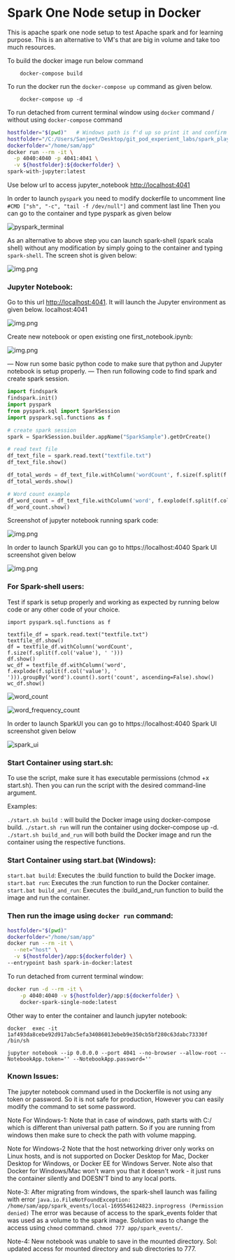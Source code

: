 # Spark One Node setup in Docker

This is apache spark one node setup to test Apache spark and for learning purpose. This is an alternative to VM's that 
are big in volume and take too much resources. 

To build the docker image run below command
```
    docker-compose build
```

To run the docker run the `docker-compose up` command as given below. 
```
    docker-compose up -d
```


To run detached from current terminal window using `docker` command / without using `docker-compose` command
```bash
hostfolder="$(pwd)"   # Windows path is f'd up so print it and confirm before proceeding
hostfolder="/C:/Users/Sanjeet/Desktop/git_pod_experient_labs/spark_playground/spark-single-node/app"
dockerfolder="/home/sam/app"
docker run --rm -it \
  -p 4040:4040 -p 4041:4041 \
  -v ${hostfolder}:${dockerfolder} \
spark-with-jupyter:latest
```

Use below url to access jupyter_notebook [http://localhost:4041](http://localhost:4041)


In order to launch `pyspark` you need to modify dockerfile to uncomment line `#CMD ["sh", "-c", "tail -f /dev/null"]` and comment last line
Then you can go to the container and type pyspark as given below

![pyspark_terminal](resources/terminal.png)

As an alternative to above step you can launch spark-shell (spark scala shell) without any modification by simply going 
to the container and typing `spark-shell`. The screen shot is given below:

![img.png](resources/spark-shell.png)


### Jupyter Notebook:
Go to this url [http://localhost:4041](http://localhost:4041). 
It will launch the Jupyter environment as given below. localhost:4041

![img.png](resources/jupyter_notebook.png)

Create new notebook or open existing one first_notebook.ipynb:

![img.png](resources/jupyter_new_file.png)



— Now run some basic python code to make sure that python and Jupyter notebook is setup properly.
— Then run following code to find spark and create spark session.

```python
import findspark
findspark.init()
import pyspark
from pyspark.sql import SparkSession
import pyspark.sql.functions as f

# create spark session
spark = SparkSession.builder.appName("SparkSample").getOrCreate()

# read text file
df_text_file = spark.read.text("textfile.txt")
df_text_file.show()

df_total_words = df_text_file.withColumn('wordCount', f.size(f.split(f.col('value'), ' ')))
df_total_words.show()

# Word count example
df_word_count = df_text_file.withColumn('word', f.explode(f.split(f.col('value'), ' '))).groupBy('word').count().sort('count', ascending=False)
df_word_count.show()
```

Screenshot of jupyter notebook running spark code:

![img.png](resources/jupyter_code.png)

In order to launch SparkUI you can go to https://localhost:4040
Spark UI screenshot given below


![img.png](resources/img.png)


### For Spark-shell users: 
Test if spark is setup properly and working as expected by running below code or any other code of your choice. 

```
import pyspark.sql.functions as f

textfile_df = spark.read.text("textfile.txt")
textfile_df.show()
df = textfile_df.withColumn('wordCount', f.size(f.split(f.col('value'), ' ')))
df.show()
wc_df = textfile_df.withColumn('word', f.explode(f.split(f.col('value'), ' '))).groupBy('word').count().sort('count', ascending=False).show()
wc_df.show()
```

![word_count](resources/word_count.png)


![word_frequency_count](resources/word_frequency_count.png)


In order to launch SparkUI you can go to https://localhost:4040
Spark UI screenshot given below

![spark_ui](resources/spark_ui.png)





### Start Container using start.sh:
To use the script, make sure it has executable permissions (chmod +x start.sh). Then you can run the script with the desired command-line argument.

Examples:

```./start.sh build ```: will build the Docker image using docker-compose build.
```./start.sh run``` will run the container using docker-compose up -d.
```./start.sh build_and_run``` will both build the Docker image and run the container using the respective functions.


### Start Container using start.bat (Windows):
```start.bat build```: Executes the :build function to build the Docker image.
```start.bat run```: Executes the :run function to run the Docker container.
```start.bat build_and_run```: Executes the :build_and_run function to build the image and run the container.




### Then run the image using `docker run` command:
```bash
hostfolder="$(pwd)"
dockerfolder="/home/sam/app"
docker run --rm -it \
  --net="host" \
  -v ${hostfolder}/app:${dockerfolder} \
--entrypoint bash spark-in-docker:latest
```

To run detached from current terminal window:
```bash
docker run -d --rm -it \
    -p 4040:4040 -v ${hostfolder}/app:${dockerfolder} \ 
    docker-spark-single-node:latest
```


Other way to enter the container and launch jupyter notebook:

```
docker  exec -it 1af493da8cebe92d917abc5efa34086013ebeb9e350cb5bf280c63dabc73330f /bin/sh
```

```
jupyter notebook --ip 0.0.0.0 --port 4041 --no-browser --allow-root --NotebookApp.token='' --NotebookApp.password=''
```

### Known Issues:
The jupyter notebook command used in the Dockerfile is not using any token or password.
So it is not safe for production, However you can easily modify the command to set some password. 


Note For Windows-1:
Note that in case of windows, path starts with C:/ which is different than universal path pattern. 
So if you are running from windows then make sure to check the path with volume mapping. 

Note for Windows-2
Note that the host networking driver only works on Linux hosts, and is not supported on Docker Desktop for Mac,
Docker Desktop for Windows, or Docker EE for Windows Server.
Note also that Docker for Windows/Mac won't warn you that it doesn't work - it just runs the container silently 
and DOESN'T bind to any local ports.

Note-3: 
After migrating from windows, the spark-shell launch was failing with error `java.io.FileNotFoundException: /home/sam/app/spark_events/local-1695546124823.inprogress (Permission denied)`
The error was because of access to the spark_events folder that was used as a volume to the spark image.
Solution was to change the access using `chmod` command. `chmod 777 app/spark_events/`.


Note-4: New notebook was unable to save in the mounted directory. Sol: updated access for mounted directory and sub directories to 777. 
